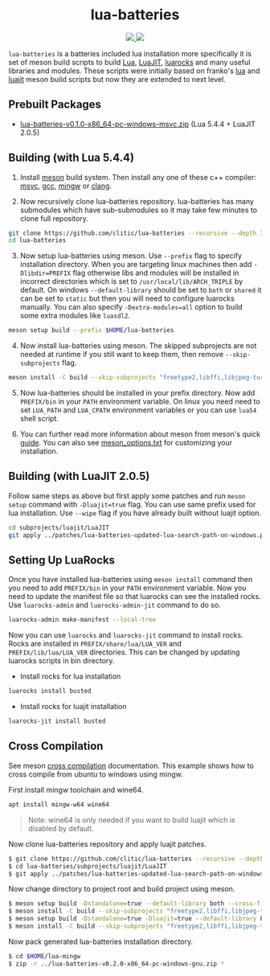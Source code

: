 <h1 align="center">lua-batteries</h1>

<p align="center">
  <a href="https://github.com/clitic/lua-batteries/blob/main/LICENSE">
    <img src="https://img.shields.io/github/license/clitic/lua-batteries?style=flat-square">
  </a>
  <a href="https://github.com/clitic/lua-batteries">
    <img src="https://img.shields.io/github/repo-size/clitic/lua-batteries?logo=github&style=flat-square">
  </a>
</p>

`lua-batteries` is a batteries included lua installation more 
specifically it is set of meson build scripts to build [Lua](https://www.lua.org), [LuaJIT](https://luajit.org), [luarocks](https://github.com/luarocks/luarocks) and many useful libraries and modules. These scripts were initially based on franko's [lua](https://github.com/franko/lua) and [luajit](https://github.com/franko/luajit) meson build scripts but now they are extended to next level.

## Prebuilt Packages

- [lua-batteries-v0.1.0-x86_64-pc-windows-msvc.zip](https://github.com/clitic/lua-batteries/releases/download/v0.1.0/lua-batteries-v0.1.0-x86_64-pc-windows-msvc.zip) (Lua 5.4.4 + LuaJIT 2.0.5)

## Building (with Lua 5.4.4)

1. Install [meson](https://mesonbuild.com/SimpleStart.html) build system. Then install any one of these c++ compiler: [msvc](https://visualstudio.microsoft.com), [gcc](https://gcc.gnu.org), [mingw](https://www.mingw-w64.org/downloads) or [clang](https://github.com/llvm/llvm-project).

2. Now recursively clone lua-batteries repository. lua-batteries has many submodules which have sub-submodules so it may take few minutes to clone full repository.

```bash
git clone https://github.com/clitic/lua-batteries --recursive --depth 1
cd lua-batteries
```

3. Now setup lua-batteries using meson. Use `--prefix` flag to specify installation directory. When you are targeting linux machines then add `-Dlibdir=PREFIX` flag otherwise libs and modules will be installed in incorrect directories which is set to `/usr/local/lib/ARCH_TRIPLE` by default. On windows `--default-library` should be set to `both` or `shared` it can be set to `static` but then you will need to configure luarocks manually. You can also specify `-Dextra-modules=all` option to build some extra modules like `luasdl2`.

```bash
meson setup build --prefix $HOME/lua-batteries
```

4. Now install lua-batteries using meson. The skipped subprojects are not needed at runtime if you still want to keep them, then remove `--skip-subprojects` flag.

```bash
meson install -C build --skip-subprojects "freetype2,libffi,libjpeg-turbo,libpng,libtiff,libuv,ogg,openssl,pcre2,sqlite3,vorbis,zlib"
```

5. Now lua-batteries should be installed in your prefix directory. Now add `PREFIX/bin` in your `PATH` environment variable. On linux you need need to set `LUA_PATH` and `LUA_CPATH` environment variables or you can use `lua54` shell script.

6. You can further read more information about meson from meson's quick [guide](https://mesonbuild.com/Quick-guide.html). You can also see [meson_options.txt](https://github.com/clitic/lua-batteries/blob/main/meson_options.txt) for customizing your installation.

## Building (with LuaJIT 2.0.5)

Follow same steps as above but first apply some patches and run `meson setup` command with `-Dluajit=true` flag. You can use same prefix used for lua installation. Use `--wipe` flag if you have already built without luajit option.

```bash
cd subprojects/luajit/LuaJIT
git apply ../patches/lua-batteries-updated-lua-search-path-on-windows.patch
```

## Setting Up LuaRocks

Once you have installed lua-batteries using `meson install` command then you need to add `PREFIX/bin` in your `PATH` environment variable. Now you need to update the manifest file so that luarocks can see the installed rocks.
Use `luarocks-admin` and `luarocks-admin-jit` command to do so.

```bash
luarocks-admin make-manifest --local-tree
```

Now you can use `luarocks` and `luarocks-jit` command to install rocks. Rocks are installed in `PREFIX/share/lua/LUA_VER` and `PREFIX/lib/lua/LUA_VER` directories. This can be changed by updating luarocks scripts in bin directory.

- Install rocks for lua installation

```bash
luarocks install busted
```

- Install rocks for luajit installation

```bash
luarocks-jit install busted
```

## Cross Compilation

See meson [cross compilation](https://mesonbuild.com/Cross-compilation.html) documentation. This example shows how to cross compile from ubuntu to windows using mingw.

First install mingw toolchain and wine64.

```bash
apt install mingw-w64 wine64
```

> Note: wine64 is only needed if you want to build luajit which is disabled by default.

Now clone lua-batteries repository and apply luajit patches.

```bash
$ git clone https://github.com/clitic/lua-batteries --recursive --depth 1
$ cd lua-batteries/subprojects/luajit/LuaJIT
$ git apply ../patches/lua-batteries-updated-lua-search-path-on-windows.patch
```

Now change directory to project root and build project using meson.

```bash
$ meson setup build -Dstandalone=true --default-library both --cross-file cross/x86_64-w64-mingw32.ini --prefix $HOME/lua-mingw 
$ meson install -C build --skip-subprojects "freetype2,libffi,libjpeg-turbo,libpng,libtiff,libuv,ogg,openssl,pcre2,sqlite3,vorbis,zlib"
$ meson setup build -Dstandalone=true -Dluajit=true --default-library both --cross-file cross/x86_64-w64-mingw32.ini --prefix $HOME/lua-mingw --wipe
$ meson install -C build --skip-subprojects "freetype2,libffi,libjpeg-turbo,libpng,libtiff,libuv,ogg,openssl,pcre2,sqlite3,vorbis,zlib"
```

Now pack generated lua-batteries installation directory. 

```bash
$ cd $HOME/lua-mingw
$ zip -r ../lua-batteries-v0.2.0-x86_64-pc-windows-gnu.zip *
```

